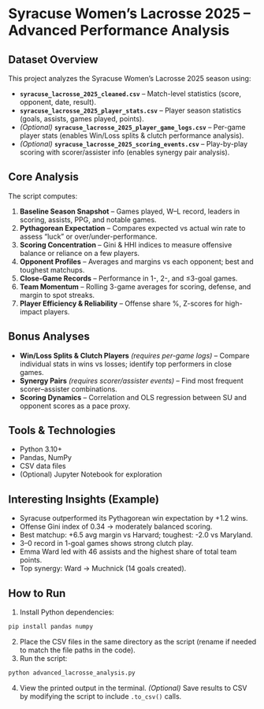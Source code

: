 
# Syracuse Women’s Lacrosse 2025 – Advanced Performance Analysis

## Dataset Overview

This project analyzes the Syracuse Women’s Lacrosse 2025 season using:

* **`syracuse_lacrosse_2025_cleaned.csv`** – Match-level statistics (score, opponent, date, result).
* **`syracuse_lacrosse_2025_player_stats.csv`** – Player season statistics (goals, assists, games played, points).
* *(Optional)* **`syracuse_lacrosse_2025_player_game_logs.csv`** – Per-game player stats (enables Win/Loss splits & clutch performance analysis).
* *(Optional)* **`syracuse_lacrosse_2025_scoring_events.csv`** – Play-by-play scoring with scorer/assister info (enables synergy pair analysis).

## Core Analysis

The script computes:

1. **Baseline Season Snapshot** – Games played, W–L record, leaders in scoring, assists, PPG, and notable games.
2. **Pythagorean Expectation** – Compares expected vs actual win rate to assess “luck” or over/under-performance.
3. **Scoring Concentration** – Gini & HHI indices to measure offensive balance or reliance on a few players.
4. **Opponent Profiles** – Averages and margins vs each opponent; best and toughest matchups.
5. **Close-Game Records** – Performance in 1-, 2-, and ≤3-goal games.
6. **Team Momentum** – Rolling 3-game averages for scoring, defense, and margin to spot streaks.
7. **Player Efficiency & Reliability** – Offense share %, Z-scores for high-impact players.

## Bonus Analyses

* **Win/Loss Splits & Clutch Players** *(requires per-game logs)* – Compare individual stats in wins vs losses; identify top performers in close games.
* **Synergy Pairs** *(requires scorer/assister events)* – Find most frequent scorer–assister combinations.
* **Scoring Dynamics** – Correlation and OLS regression between SU and opponent scores as a pace proxy.

## Tools & Technologies

* Python 3.10+
* Pandas, NumPy
* CSV data files
* (Optional) Jupyter Notebook for exploration

## Interesting Insights (Example)

* Syracuse outperformed its Pythagorean win expectation by +1.2 wins.
* Offense Gini index of 0.34 → moderately balanced scoring.
* Best matchup: +6.5 avg margin vs Harvard; toughest: -2.0 vs Maryland.
* 3–0 record in 1-goal games shows strong clutch play.
* Emma Ward led with 46 assists and the highest share of total team points.
* Top synergy: Ward → Muchnick (14 goals created).

## How to Run

1. Install Python dependencies:

```bash
pip install pandas numpy
```

2. Place the CSV files in the same directory as the script (rename if needed to match the file paths in the code).
3. Run the script:

```bash
python advanced_lacrosse_analysis.py
```

4. View the printed output in the terminal.
   *(Optional)* Save results to CSV by modifying the script to include `.to_csv()` calls.

